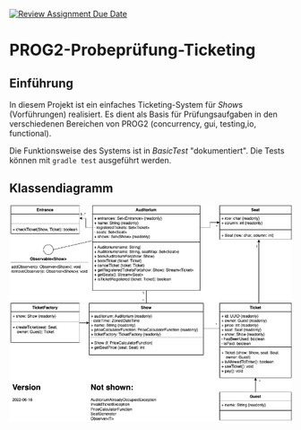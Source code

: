 [![Review Assignment Due Date](https://classroom.github.com/assets/deadline-readme-button-24ddc0f5d75046c5622901739e7c5dd533143b0c8e959d652212380cedb1ea36.svg)](https://classroom.github.com/a/yM9rtjlA)
# PROG2-Probeprüfung-Ticketing

## Einführung
In diesem Projekt ist ein einfaches Ticketing-System für *Show*s (Vorführungen) realisiert.
Es dient als Basis für Prüfungsaufgaben in den verschiedenen Bereichen von PROG2 (concurrency, gui, testing,io, functional).

Die Funktionsweise des Systems ist in *BasicTest* "dokumentiert". 
Die Tests können mit `gradle test` ausgeführt werden.

## Klassendiagramm
![Klassendiagramm Ticketing-System](doc/PROG2-Probepruefung-UML.drawio.png)
